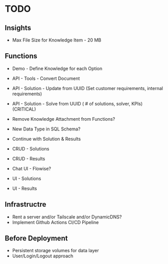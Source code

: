 # TODO

## Insights
- Max File Size for Knowledge Item - 20 MB

## Functions
- Demo - Define Knowledge for each Option

- API - Tools - Convert Document

- API - Solution - Update from UUID (Set customer requirements, internal requirements)
- API - Solution - Solve from UUID ( # of solutions, solver, KPIs) (CRITICAL)

- Remove Knowledge Attachment from Functions?
- New Data Type in SQL Schema?

- Continue with Solution & Results
- CRUD - Solutions
- CRUD - Results
- Chat UI - Flowise?
- UI - Solutions
- UI - Results

## Infrastructre
- Rent a server and/or Tailscale and/or DynamicDNS?
- Implement Github Actions CI/CD Pipeline

## Before Deployment
- Persistent storage volumes for data layer
- User/Login/Logout approach